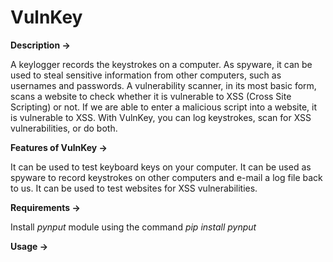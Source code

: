 # VulnKey

**Description →**

A keylogger records the keystrokes on a computer. As spyware, it can be used to steal sensitive information from other computers, such as usernames and passwords.
A vulnerability scanner, in its most basic form, scans a website to check whether it is vulnerable to XSS (Cross Site Scripting) or not. If we are able to enter a malicious script into a website, it is vulnerable to XSS.
With VulnKey, you can log keystrokes, scan for XSS vulnerabilities, or do both.



**Features of VulnKey →**

It can be used to test keyboard keys on your computer.
It can be used as spyware to record keystrokes on other computers and e-mail a log file back to us.
It can be used to test websites for XSS vulnerabilities.

**Requirements →**

Install *pynput* module using the command *pip install pynput*

**Usage →**




